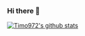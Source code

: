 ### Hi there 👋

<!--
**Timo972/Timo972** is a ✨ _special_ ✨ repository because its `README.md` (this file) appears on your GitHub profile.

Here are some ideas to get you started:

- 🔭 I’m currently working on ...
- 🌱 I’m currently learning ...
- 👯 I’m looking to collaborate on ...
- 🤔 I’m looking for help with ...
- 💬 Ask me about ...
- 📫 How to reach me: ...
- 😄 Pronouns: ...
- ⚡ Fun fact: ...
-->

[![Timo972's github stats](https://github-readme-stats.vercel.app/api?username=Timo972&cache_seconds=1800&bg_color=30,1f2129,16171d&icon_color=3498db&title_color=3498db&count_private=true&show_icons=true&text_color=fff&include_all_commits=false)](https://github.com/anuraghazra/github-readme-stats)

